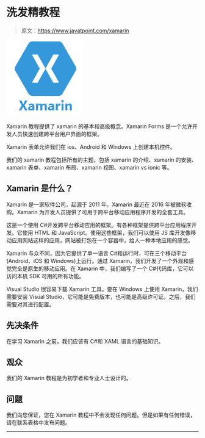 # 洗发精教程

> 原文：<https://www.javatpoint.com/xamarin>

![Xamarin Tutorial](img/be745a3506a7c5626f1e0dd89c7a0677.png)

Xamarin 教程提供了 xamarin 的基本和高级概念。Xamarin Forms 是一个允许开发人员快速创建跨平台用户界面的框架。

Xamarin 表单允许我们在 ios、Android 和 Windows 上创建本机控件。

我们的 xamarin 教程包括所有的主题，包括 xamarin 的介绍、xamarin 的安装、xamarin 表单、xamarin 布局、xamarin 视图、xamarin vs ionic 等。

## Xamarin 是什么？

Xamarin 是一家软件公司，起源于 2011 年。Xamarin 最近在 2016 年被微软收购。Xamarin 为开发人员提供了可用于跨平台移动应用程序开发的全套工具。

这是一个使用 C#开发跨平台移动应用的框架。有各种框架提供跨平台应用程序开发。它使用 HTML 和 JavaScript。使用这些框架，我们可以使用 JS 库开发像移动应用网站这样的应用，网站被打包在一个容器中，给人一种本地应用的感觉。

Xamarin 与众不同，因为它提供了单一语言 C#和运行时，可在三个移动平台(Android、iOS 和 Windows)上运行。通过 Xamarin，我们开发了一个外观和感觉完全是原生的移动应用。在 Xamarin 中，我们编写了一个 C#代码库，它可以访问本机 SDK 可用的所有功能。

Visual Studio 很容易下载 Xamarin 工具。要在 Windows 上使用 Xamarin，我们需要安装 Visual Studio，它可能是免费版本，也可能是高级许可证。之后，我们需要对其进行配置。

## 先决条件

在学习 Xamarin 之前，我们应该有 C#和 XAML 语言的基础知识。

## 观众

我们的 Xamarin 教程是为初学者和专业人士设计的。

## 问题

我们向您保证，您在 Xamarin 教程中不会发现任何问题。但是如果有任何错误，请在联系表格中发布问题。

* * *
